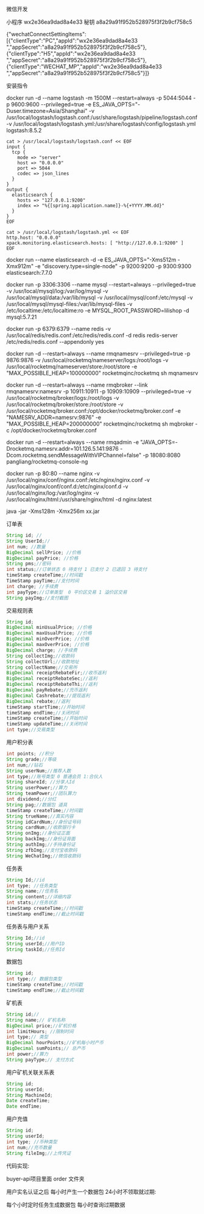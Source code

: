 微信开发

小程序 wx2e36ea9dad8a4e33 秘钥 a8a29a91f952b528975f3f2b9cf758c5

{"wechatConnectSettingItems":[{"clientType":"PC","appId":"wx2e36ea9dad8a4e33 ","appSecret":"a8a29a91f952b528975f3f2b9cf758c5"},{"clientType":"H5","appId":"wx2e36ea9dad8a4e33 ","appSecret":"a8a29a91f952b528975f3f2b9cf758c5"},{"clientType":"WECHAT_MP","appId":"wx2e36ea9dad8a4e33 ","appSecret":"a8a29a91f952b528975f3f2b9cf758c5"}]}

安装指令

docker run -d --name logstash -m 1500M --restart=always -p 5044:5044 -p 9600:9600 --privileged=true -e ES_JAVA_OPTS="-Duser.timezone=Asia/Shanghai" -v /usr/local/logstash/logstash.conf:/usr/share/logstash/pipeline/logstash.conf -v /usr/local/logstash/logstash.yml:/usr/share/logstash/config/logstash.yml logstash:8.5.2

```
cat > /usr/local/logstash/logstash.conf << EOF
input {
  tcp {
    mode => "server"
    host => "0.0.0.0"
    port => 5044
    codec => json_lines
  }
}
output {
  elasticsearch {
    hosts => "127.0.0.1:9200"
    index => "%{[spring.application.name]}-%{+YYYY.MM.dd}"
  }
}
EOF
```

```
cat > /usr/local/logstash/logstash.yml << EOF
http.host: "0.0.0.0"
xpack.monitoring.elasticsearch.hosts: [ "http://127.0.0.1:9200" ]
EOF
```



docker run --name elasticsearch -d -e ES_JAVA_OPTS="-Xms512m -Xmx912m" -e "discovery.type=single-node" -p 9200:9200 -p 9300:9300 elasticsearch:7.7.0

docker run -p 3306:3306 --name mysql --restart=always --privileged=true -v /usr/local/mysql/log:/var/log/mysql -v /usr/local/mysql/data:/var/lib/mysql -v /usr/local/mysql/conf:/etc/mysql -v /usr/local/mysql/mysql-files:/var/lib/mysql-files -v /etc/localtime:/etc/localtime:ro -e MYSQL_ROOT_PASSWORD=lilishop -d mysql:5.7.21



docker run -p 6379:6379 --name redis -v /usr/local/redis/redis.conf:/etc/redis/redis.conf -d redis redis-server /etc/redis/redis.conf --appendonly yes



docker run -d --restart=always --name rmqnamesrv --privileged=true -p 9876:9876  -v /usr/local/rocketmq/nameserver/logs:/root/logs -v /usr/local/rocketmq/nameserver/store:/root/store -e "MAX_POSSIBLE_HEAP=100000000" rocketmqinc/rocketmq sh mqnamesrv



docker run -d --restart=always --name rmqbroker --link rmqnamesrv:namesrv -p 10911:10911 -p 10909:10909 --privileged=true -v /usr/local/rocketmq/broker/logs:/root/logs -v /usr/local/rocketmq/broker/store:/root/store -v /usr/local/rocketmq/broker.conf:/opt/docker/rocketmq/broker.conf -e "NAMESRV_ADDR=namesrv:9876" -e "MAX_POSSIBLE_HEAP=200000000" rocketmqinc/rocketmq sh mqbroker -c /opt/docker/rocketmq/broker.conf

docker run -d --restart=always --name rmqadmin -e "JAVA_OPTS=-Drocketmq.namesrv.addr=101.126.5.141:9876 -Dcom.rocketmq.sendMessageWithVIPChannel=false" -p 18080:8080 pangliang/rocketmq-console-ng



 docker run -p 80:80 --name nginx -v /usr/local/nginx/conf/nginx.conf:/etc/nginx/nginx.conf -v /usr/local/nginx/conf/conf.d:/etc/nginx/conf.d -v /usr/local/nginx/log:/var/log/nginx -v /usr/local/nginx/html:/usr/share/nginx/html -d nginx:latest



java -jar -Xms128m -Xmx256m xx.jar



订单表

```java
String id; //
String UserId;//
int num; //数量
BigDecimal sellPrice; //价格
BigDecimal payPrice; //价格
String pms;//密码
int status;//订单状态 0 待支付 1 已支付 2 已退回 3 待支付
timeStamp createTime;//时间戳
TimeStamp payTime;//支付时间
int charge; //手续费
int payType;//订单类型  0 平价区交易 1 溢价区交易
String payImg;//支付截图
```

交易规则表

```java
String id;
BigDecimal minUsualPrice; //价格
BigDecimal maxUsualPrice; //价格
BigDecimal minOverPrice; //价格
BigDecimal maxOverPrice; //价格
BigDecimal charge; //手续费
String collectImg;//收款码
String collectUrl;//收款地址
String collectName;//交易所
BigDecimal receiptRebateFir;//收币返利
BigDecimal receiptRebateSec;//返利
BigDecimal receiptRebateThi;//返利
BigDecimal payRebate;//充币返利
BigDecimal Cashrebate;//提现返利	
BigDecimal rebate;//返利	
timeStamp startTime;//开始时间
timeStamp endTime;//关闭时间
timeStamp createTime;//开始时间
timeStamp updateTime;//关闭时间
int type;//交易类型

```

用户积分表

```java
int points; //积分
String grade;//等级
int num;//钻石
String userNum;//推荐人数
int type;//账号类型 0 普通会员 1:合伙人
String shareId; //分享人Id
String userPower;//算力
String teamPower;//团队算力
int dividend;//分红
String pag;//数据包 道具
timeStamp createTime;//时间戳
String trueName;//真实内容
String idCardNum;//身份证号码
String cardNum;//收款银行卡
String onImg;//身份证正面
String backImg;//身份证背面
String authImg;//手持身份证
String zfbImg;//支付宝收款码
String WeChatImg;//微信收款码
```

任务表

```java
String Id;//id
int type; //任务类型
String name;//任务名
String content;//详细内容
int stats;//任务状态
timeStamp createTime;//时间戳
timeStamp endTime;//截止时间戳
```

任务表与用户关系

```java
String Id;//id
String userId;//用户ID
String taskId;//任务Id
```

数据包

```java
String id;
int type;// 数据包类型
timeStamp createTime;//时间戳
timeStamp endTime;//截止时间戳
```

矿机表

```java
String id;//
String name;// 矿机名称
BigDecimal price;//矿机价格
int limitHours; //限制时间
int type;// 类型
BigDecimal hourPoints;//矿机每小时产币
BigDecimal sumPoints;// 总产币
int power;//算力
String payType;// 支付方式
```

用户矿机关联关系表

```java
String id;
String userId;
String MachineId;
Date createTime;
Date endTime;
```

用户充值

```java
String id;
String userId;
int type; //币种类型
int num;//充币数量
String fileImg;//上传凭证
```



代码实现:

buyer-api项目里面 order 文件夹



用户实名认证之后 每小时产生一个数据包 24小时不领取就过期:

每个小时定时任务生成数据包 每小时查询过期数据
